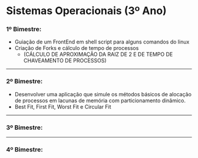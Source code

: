 # Sistemas Operacionais (3º Ano)

### 1º Bimestre:
* Guiação de um FrontEnd em shell script para alguns comandos do linux
* Criação de Forks e cálculo de tempo de processos
  * (CÁLCULO DE APROXIMAÇÃO DA RAIZ DE 2 E DE TEMPO DE CHAVEAMENTO DE PROCESSOS)

-----

### 2º Bimestre:
* Desenvolver uma aplicação que simule os métodos básicos de alocação de processos em lacunas de memória com particionamento dinâmico.
* Best Fit, First Fit, Worst Fit e Circular Fit

-----

### 3º Bimestre:

-----

### 4º Bimestre:
